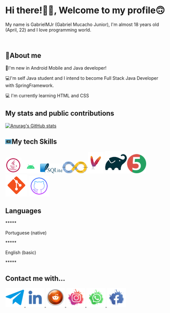 <html>
<head>
<meta charset="utf-8"
<meta name="viewport" content="width=device-width,
initial-scale=1.0"/>
</head>
  
<body>
<h1>Hi there!👋🏽, Welcome to my profile🙃</h1>
<p>My name is GabrielMJr (Gabriel Mucacho Junior),  I'm almost 18 years old (April, 22) and I love programming world.</p>
<br/>
<h2>🌴About me</h2>
<p>🌅I'm new in Android Mobile and Java developer!</p>
<p>💻I'm self Java student and I intend to become Full Stack Java Developer with SpringFramework.</p>
<p>💻 I'm currently learning HTML and CSS</p>
    
<h2>My stats and public contributions</h2>

[![Anurag's GitHub stats](https://github-readme-stats.vercel.app/api?username=gabrielmjr&show_icons=true&theme=dark)](https://github.com/anuraghazra/github-readme-stats)

<h2><img width="20px" src="https://raw.githubusercontent.com/gabrielmjr/gabrielmjr/main/images/computer.gif"/>My tech Skills</h3>

<img width="50px" src="https://raw.githubusercontent.com/gabrielmjr/gabrielmjr/main/images/java.svg"/><img width="60px" src="https://raw.githubusercontent.com/gabrielmjr/gabrielmjr/main/images/android.png"/><img width="70px" src="https://raw.githubusercontent.com/gabrielmjr/gabrielmjr/main/images/sqlite.png"/><img width="80px" src="https://raw.githubusercontent.com/gabrielmjr/gabrielmjr/main/images/ci-cd.png"/><img width="50px" src="https://raw.githubusercontent.com/gabrielmjr/gabrielmjr/main/images/maven.png"/>    <img width="70px" src="https://raw.githubusercontent.com/gabrielmjr/gabrielmjr/main/images/gradle.png"/><img width="60px" src="https://raw.githubusercontent.com/gabrielmjr/gabrielmjr/main/images/junit-jupiter.png"/><img width="70px" src="https://raw.githubusercontent.com/gabrielmjr/gabrielmjr/main/images/git.png"/>   <img width="65px" src="https://raw.githubusercontent.com/gabrielmjr/gabrielmjr/main/images/github.png"/>


<h2>Languages</h3>
*****<p>Portuguese (native)</p>
*****<p>English (basic)</p>*****

<h2>Contact me with...</h2>

<a href="https://t.me/GabrielMJr05">
<img width="60px" src="https://raw.githubusercontent.com/gabrielmjr/gabrielmjr/main/images/telegram.png">
</a>
<a href="https://www.linkedin.com/in/gabriel-mucacho-797628239">
<img width="60px" src="https://raw.githubusercontent.com/gabrielmjr/gabrielmjr/main/images/linkedin.png">
</a>
<a href="https://www.reddit.com/u/GsbrielMJr?utm_medium=android_app&utm_source=share">
<img width="60px" src="https://raw.githubusercontent.com/gabrielmjr/gabrielmjr/main/images/reddit.png">
</a>
<a href="https://www.instagram.com/gabrielmjr05/">
<img width="60px" src="https://raw.githubusercontent.com/gabrielmjr/gabrielmjr/main/images/instagram.png">
</a>
<a href="https://wa.me/258844269896">
<img width="60px" src="https://raw.githubusercontent.com/gabrielmjr/gabrielmjr/main/images/whatsapp.png">
</a>
<a href="https://www.facebook.com/gabrielmucacho.junior.714">
<img width="60px" src="https://raw.githubusercontent.com/gabrielmjr/gabrielmjr/main/images/facebook.png">
</a>


</body>
</html>
